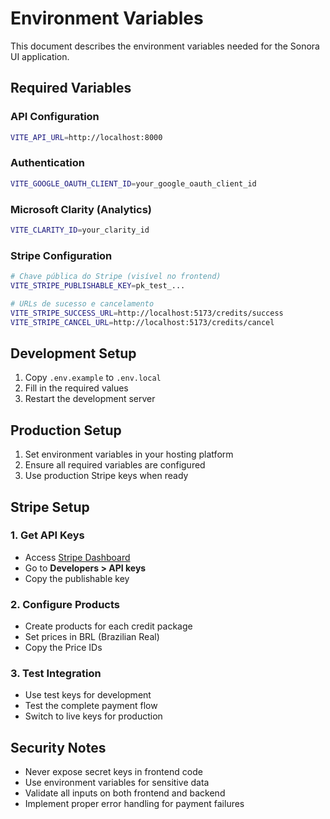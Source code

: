 # Environment Variables

This document describes the environment variables needed for the Sonora UI application.

## Required Variables

### API Configuration

```bash
VITE_API_URL=http://localhost:8000
```

### Authentication

```bash
VITE_GOOGLE_OAUTH_CLIENT_ID=your_google_oauth_client_id
```

### Microsoft Clarity (Analytics)

```bash
VITE_CLARITY_ID=your_clarity_id
```

### Stripe Configuration

```bash
# Chave pública do Stripe (visível no frontend)
VITE_STRIPE_PUBLISHABLE_KEY=pk_test_...

# URLs de sucesso e cancelamento
VITE_STRIPE_SUCCESS_URL=http://localhost:5173/credits/success
VITE_STRIPE_CANCEL_URL=http://localhost:5173/credits/cancel
```

## Development Setup

1. Copy `.env.example` to `.env.local`
2. Fill in the required values
3. Restart the development server

## Production Setup

1. Set environment variables in your hosting platform
2. Ensure all required variables are configured
3. Use production Stripe keys when ready

## Stripe Setup

### 1. Get API Keys

- Access [Stripe Dashboard](https://dashboard.stripe.com)
- Go to **Developers > API keys**
- Copy the publishable key

### 2. Configure Products

- Create products for each credit package
- Set prices in BRL (Brazilian Real)
- Copy the Price IDs

### 3. Test Integration

- Use test keys for development
- Test the complete payment flow
- Switch to live keys for production

## Security Notes

- Never expose secret keys in frontend code
- Use environment variables for sensitive data
- Validate all inputs on both frontend and backend
- Implement proper error handling for payment failures
